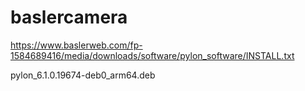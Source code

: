# baslercamera

https://www.baslerweb.com/fp-1584689416/media/downloads/software/pylon_software/INSTALL.txt

pylon_6.1.0.19674-deb0_arm64.deb
